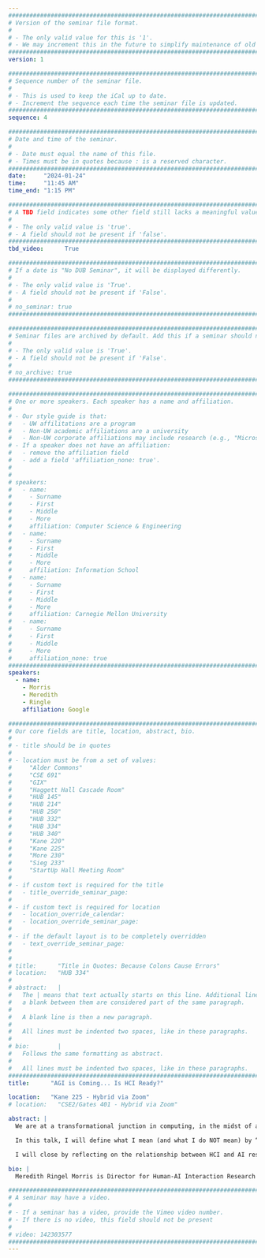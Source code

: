 ```yaml
---
################################################################################
# Version of the seminar file format.
#
# - The only valid value for this is '1'.
# - We may increment this in the future to simplify maintenance of old seminars.
################################################################################
version: 1

################################################################################
# Sequence number of the seminar file.
#
# - This is used to keep the iCal up to date.
# - Increment the sequence each time the seminar file is updated.
################################################################################
sequence: 4

################################################################################
# Date and time of the seminar.
#
# - Date must equal the name of this file.
# - Times must be in quotes because : is a reserved character.
################################################################################
date:     "2024-01-24"
time:     "11:45 AM"
time_end: "1:15 PM"

################################################################################
# A TBD field indicates some other field still lacks a meaningful value.
#
# - The only valid value is 'true'.
# - A field should not be present if 'false'.
################################################################################
tbd_video:      True

################################################################################
# If a date is "No DUB Seminar", it will be displayed differently.
#
# - The only valid value is 'True'.
# - A field should not be present if 'False'.
#
# no_seminar: true
################################################################################

################################################################################
# Seminar files are archived by default. Add this if a seminar should not be.
#
# - The only valid value is 'True'.
# - A field should not be present if 'False'.
#
# no_archive: true
################################################################################

################################################################################
# One or more speakers. Each speaker has a name and affiliation.
#
# - Our style guide is that:
#   - UW affilitations are a program
#   - Non-UW academic affiliations are a university
#   - Non-UW corporate affiliations may include research (e.g., "Microsoft Research")
# - If a speaker does not have an affiliation:
#   - remove the affiliation field
#   - add a field 'affiliation_none: true'.
#
#
# speakers:
#   - name: 
#     - Surname
#     - First
#     - Middle
#     - More
#     affiliation: Computer Science & Engineering 
#   - name: 
#     - Surname
#     - First
#     - Middle
#     - More
#     affiliation: Information School 
#   - name: 
#     - Surname
#     - First
#     - Middle
#     - More
#     affiliation: Carnegie Mellon University 
#   - name:
#     - Surname
#     - First
#     - Middle
#     - More
#     affiliation_none: true
################################################################################
speakers:
  - name: 
    - Morris
    - Meredith
    - Ringle
    affiliation: Google

################################################################################
# Our core fields are title, location, abstract, bio.
#
# - title should be in quotes
#
# - location must be from a set of values:
#     "Alder Commons"
#     "CSE 691"
#     "GIX"
#     "Haggett Hall Cascade Room"
#     "HUB 145"
#     "HUB 214"
#     "HUB 250"
#     "HUB 332"
#     "HUB 334"
#     "HUB 340"
#     "Kane 220"
#     "Kane 225"
#     "More 230"
#     "Sieg 233"
#     "StartUp Hall Meeting Room"
#
# - if custom text is required for the title
#   - title_override_seminar_page:
#
# - if custom text is required for location
#   - location_override_calendar:
#   - location_override_seminar_page:
#
# - if the default layout is to be completely overridden
#   - text_override_seminar_page:
#
#
# title:      "Title in Quotes: Because Colons Cause Errors"
# location:   "HUB 334"
#
# abstract:   |
#   The | means that text actually starts on this line. Additional lines without
#   a blank between them are considered part of the same paragraph.
#
#   A blank line is then a new paragraph.
#
#   All lines must be indented two spaces, like in these paragraphs.
#
# bio:        |
#   Follows the same formatting as abstract.
#
#   All lines must be indented two spaces, like in these paragraphs.
################################################################################
title:      "AGI is Coming... Is HCI Ready?"

location:   "Kane 225 - Hybrid via Zoom"
# location:   "CSE2/Gates 401 - Hybrid via Zoom"

abstract: |
  We are at a transformational junction in computing, in the midst of an explosion in capabilities of foundational AI models that may soon match or exceed typical human abilities for a wide variety of cognitive tasks, a milestone often termed Artificial General Intelligence (AGI). Achieving AGI (or even closely approaching it) will transform computing, with ramifications permeating through all aspects of society. This is a critical moment not only for Machine Learning research, but also for the field of Human-Computer Interaction (HCI).

  In this talk, I will define what I mean (and what I do NOT mean) by “AGI," and my journey from AGI skeptic to believing we are within five to ten years of reaching this milestone. I will then discuss how this new era of computing necessitates a new sociotechnical research agenda on methods and interfaces for studying and interacting with AGI. For instance, how can we extend status quo design and prototyping methods for envisioning novel experiences at the limits of our current imaginations? What novel interaction modalities might AGI (or superintelligence) enable? How do we create interfaces for computing systems that may intentionally or unintentionally deceive an end-user? How do we bridge the “gulf of evaluation” when a system may arrive at an answer through methods that fundamentally differ from human mental models, or that may be too complex for an individual user to grasp? How do we evaluate technologies that may have unanticipated systemic side-effects on society when released into the wild?

  I will close by reflecting on the relationship between HCI and AI research. Typically, HCI and other sociotechnical domains are not considered as core to the ML research community as areas like model building. However, I argue that research on Human-AI Interaction and the societal impacts of AI is vital and central to this moment in computing history. HCI must not become a “second class citizen” to AI, but rather be recognized as fundamental to ensuring the path to AGI and beyond is a beneficial one.

bio: |
  Meredith Ringel Morris is Director for Human-AI Interaction Research at Google DeepMind. Prior to joining DeepMind, she was Director of the People + AI Research team in Google Research’s Responsible AI division. She also previously served as Research Area Manager for Interaction, Accessibility, and Mixed Reality at Microsoft Research. In addition to her industry role, Dr. Morris has a faculty appointment at the University of Washington, where she is an Affiliate Professor in The Paul G. Allen School of Computer Science & Engineering and also in The Information School. Dr. Morris has been recognized as a Fellow of the ACM and as a member of the ACM SIGCHI Academy for her contributions to Human-Computer Interaction research. She earned her Sc.B. in computer science from Brown University and her M.S. and Ph.D. in computer science from Stanford University. More details on her research and publications are available at [http://merrie.info](http://merrie.info).    

################################################################################
# A seminar may have a video.
#
# - If a seminar has a video, provide the Vimeo video number.
# - If there is no video, this field should not be present
#
# video: 142303577
################################################################################
---
```

